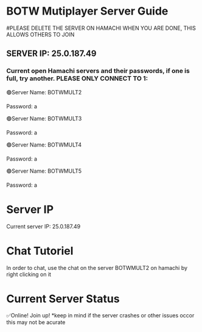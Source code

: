 # BOTW Mutiplayer Server Guide
#PLEASE DELETE THE SERVER ON HAMACHI WHEN YOU ARE DONE, THIS ALLOWS OTHERS TO JOIN

## SERVER IP: 25.0.187.49 ##

### Current open Hamachi servers and their passwords, if one is full, try another. PLEASE ONLY CONNECT TO 1:

🟢Server Name: BOTWMULT2

Password: a



🟢Server Name: BOTWMULT3

Password: a



🟢Server Name: BOTWMULT4

Password: a



🟢Server Name: BOTWMULT5

Password: a

# Server IP
Current server IP: 25.0.187.49

# Chat Tutoriel
In order to chat, use the chat on the server BOTWMULT2 on hamachi by right clicking on it

# Current Server Status
✅Online! Join up!
*keep in mind if the server crashes or other issues occor this may not be acurate

